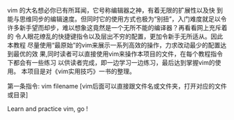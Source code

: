    vim 的大名想必你已有所耳闻，它号称编辑器之神，有着无限的扩展性以及快
到能与思维同步的编辑速度。但同时它的使用方式也极为“别扭”，入门难度就足以令
许多新手望而却步，难以想象这竟然是一个无所不能的编译器？再看看网上充斥着的
令人眼花缭乱的快捷键指令以及层出不穷的配置，更加令新手无所适从。因此本教程
尽量使用“最原始”的vim来展示一系列高效的操作，力求改动最少的配置达到最优的效
果,同时读者可以直接使用vim来操作本项目的文件，在每个教程指令下都会有一些练习
以供读者完成，即一边学习一边练习，最后达到掌握vim的使用。
本项目是对《vim实用技巧》一书的整理。

第一条指令: vim filename [vim后面可以直接跟文件名或文件夹，打开对应的文件或目录]

Learn and practice vim, go !
